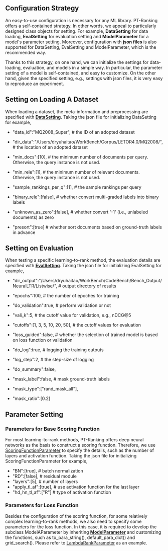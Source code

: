 ## Configuration Strategy

An easy-to-use configuration is necessary for any ML library. PT-Ranking offers a self-contained strategy.
In other words, we appeal to particularly designed class objects for setting. For example, **DataSetting** for data loading, **EvalSetting** for evaluation setting and **ModelParameter** for a model's parameter setting. Moreover, configuration with **json files** is also supported for DataSetting, EvalSetting and ModelParameter, which is the recommended way.

Thanks to this strategy, on one hand, we can initialize the settings for data-loading, evaluation, and models in a simple way. In particular, the parameter setting of a model is self-contained, and easy to customize. On the other hand, given the specified setting, e.g., settings with json files, it is very easy to reproduce an experiment.

## Setting on Loading A Dataset

When loading a dataset, the meta-information and preprocessing are specified with **[DataSetting](https://github.com/ptranking/ptranking.github.io/raw/master/ptranking/eval/parameter.py)**. Taking the json file for initializing DataSetting for example,

- "data_id":"MQ2008_Super", # the ID of an adopted dataset
- "dir_data":"/Users/dryuhaitao/WorkBench/Corpus/LETOR4.0/MQ2008/", # the location of an adopted dataset

- "min_docs":[10], # the minimum number of documents per query. Otherwise, the query instance is not used.
- "min_rele":[1], # the minimum number of relevant documents. Otherwise, the query instance is not used.
- "sample_rankings_per_q":[1], # the sample rankings per query

- "binary_rele":[false], # whether convert multi-graded labels into binary labels
- "unknown_as_zero":[false], # whether convert '-1' (i.e., unlabeled documents) as zero
- "presort":[true] # whether sort documents based on ground-truth labels in advance

## Setting on Evaluation

When testing a specific learning-to-rank method, the evaluation details are specified with **[EvalSetting](https://github.com/ptranking/ptranking.github.io/raw/master/ptranking/eval/parameter.py)**. Taking the json file for initializing EvalSetting for example,

- "dir_output":"/Users/dryuhaitao/WorkBench/CodeBench/Bench_Output/NeuralLTR/Listwise/", # output directory of results

- "epochs":100, # the number of epoches for training

- "do_validation":true, # perform validation or not

- "vali_k":5, # the cutoff value for validation, e.g., nDCG@5
- "cutoffs":[1, 3, 5, 10, 20, 50], # the cutoff values for evaluation

- "loss_guided":false, # whether the selection of trained model is based on loss function or validation

- "do_log":true, # logging the training outputs
- "log_step":2, # the step-size of logging
- "do_summary":false,

- "mask_label":false, # mask ground-truth labels
- "mask_type":["rand_mask_all"],
- "mask_ratio":[0.2]

## Parameter Setting

### Parameters for Base Scoring Function
For most learning-to-rank methods, PT-Ranking offers deep neural networks as the basis to construct a scoring function. Therefore, we use [ScoringFunctionParameter](https://github.com/ptranking/ptranking.github.io/raw/master/ptranking/eval/parameter.py) to specify the details, such as the number of layers and activation function. Taking the json file for initializing ScoringFunctionParameter for example,

- "BN":[true], # batch normalization
- "RD":[false], # residual module
- "layers":[5], # number of layers
- "apply_tl_af":[true], # use activation function for the last layer
- "hd_hn_tl_af":["R"] # type of activation function

### Parameters for Loss Function
Besides the configuration of the scoring function, for some relatively complex learning-to-rank methods, we also need to specify some parameters for the loss function. In this case, it is required to develop the subclass ModelAParameter by inheriting **[ModelParameter](https://github.com/ptranking/ptranking.github.io/raw/master/ptranking/eval/parameter.py)** and customizing the functions, such as to_para_string(), default_para_dict() and grid_search(). Please refer to [LambdaRankParameter](https://github.com/ptranking/ptranking.github.io/raw/master/ptranking/ltr_adhoc/listwise/lambdarank.py) as an example.
